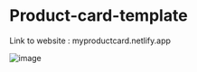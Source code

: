 # Product-card-template

Link to website : myproductcard.netlify.app

![image](https://user-images.githubusercontent.com/86596711/212818979-5d109c2c-1c06-46c9-8320-127038f5d8c7.png)
